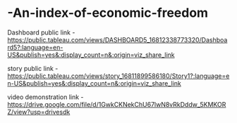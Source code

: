 # -An-index-of-economic-freedom


Dashboard public link - https://public.tableau.com/views/DASHBOARD5_16812338773320/Dashboard5?:language=en-US&publish=yes&:display_count=n&:origin=viz_share_link

story public link - https://public.tableau.com/views/story_16811899586180/Story1?:language=en-US&publish=yes&:display_count=n&:origin=viz_share_link

video demonstration link - https://drive.google.com/file/d/1GwkCKNekChU67lwN8vRkDddw_5KMKORZ/view?usp=drivesdk
